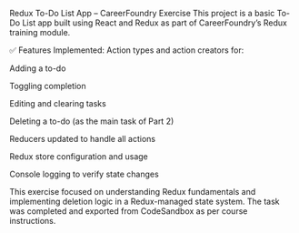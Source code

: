 Redux To-Do List App – CareerFoundry Exercise
This project is a basic To-Do List app built using React and Redux as part of CareerFoundry’s Redux training module.

✅ Features Implemented:
Action types and action creators for:

Adding a to-do

Toggling completion

Editing and clearing tasks

Deleting a to-do (as the main task of Part 2)

Reducers updated to handle all actions

Redux store configuration and usage

Console logging to verify state changes

This exercise focused on understanding Redux fundamentals and implementing deletion logic in a Redux-managed state system. The task was completed and exported from CodeSandbox as per course instructions.
